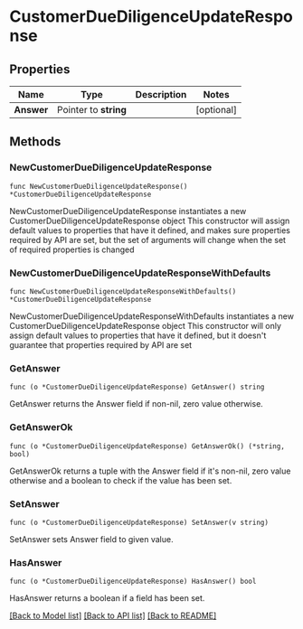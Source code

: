# CustomerDueDiligenceUpdateResponse

## Properties

Name | Type | Description | Notes
------------ | ------------- | ------------- | -------------
**Answer** | Pointer to **string** |  | [optional] 

## Methods

### NewCustomerDueDiligenceUpdateResponse

`func NewCustomerDueDiligenceUpdateResponse() *CustomerDueDiligenceUpdateResponse`

NewCustomerDueDiligenceUpdateResponse instantiates a new CustomerDueDiligenceUpdateResponse object
This constructor will assign default values to properties that have it defined,
and makes sure properties required by API are set, but the set of arguments
will change when the set of required properties is changed

### NewCustomerDueDiligenceUpdateResponseWithDefaults

`func NewCustomerDueDiligenceUpdateResponseWithDefaults() *CustomerDueDiligenceUpdateResponse`

NewCustomerDueDiligenceUpdateResponseWithDefaults instantiates a new CustomerDueDiligenceUpdateResponse object
This constructor will only assign default values to properties that have it defined,
but it doesn't guarantee that properties required by API are set

### GetAnswer

`func (o *CustomerDueDiligenceUpdateResponse) GetAnswer() string`

GetAnswer returns the Answer field if non-nil, zero value otherwise.

### GetAnswerOk

`func (o *CustomerDueDiligenceUpdateResponse) GetAnswerOk() (*string, bool)`

GetAnswerOk returns a tuple with the Answer field if it's non-nil, zero value otherwise
and a boolean to check if the value has been set.

### SetAnswer

`func (o *CustomerDueDiligenceUpdateResponse) SetAnswer(v string)`

SetAnswer sets Answer field to given value.

### HasAnswer

`func (o *CustomerDueDiligenceUpdateResponse) HasAnswer() bool`

HasAnswer returns a boolean if a field has been set.


[[Back to Model list]](../README.md#documentation-for-models) [[Back to API list]](../README.md#documentation-for-api-endpoints) [[Back to README]](../README.md)


